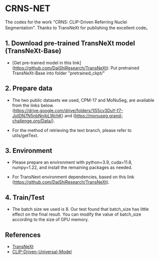 # CRNS-NET
The codes for the work "CRNS: CLIP-Driven Referring Nuclei Segmentation". 
Thanks to TransNeXt for publishing the excellent code。
## 1. Download pre-trained TransNeXt model (TransNeXt-Base)
* [Get pre-trained model in this link] (https://github.com/DaiShiResearch/TransNeXt): Put pretrained TransNeXt-Base into folder "pretrained_ckpt/"

## 2. Prepare data

- The two public datasets we used, CPM-17 and MoNuSeg, are available from the links below.  (https://drive.google.com/drive/folders/1l55cv3DuY-f7-JotDN7N5nbNnjbLWchK) and (https://monuseg.grand-challenge.org/Data/). 

- For the method of retrieving the text branch, please refer to utils/getText.

## 3. Environment

- Please prepare an environment with python=3.9, cuda=11.8, numpy=1.22, and install the remaining packages as needed.

- For TransNext environment dependencies, based on this link (https://github.com/DaiShiResearch/TransNeXt).

## 4. Train/Test

- The batch size we used is 8.  Our test found that batch_size has little effect on the final result. You can modify the value of batch_size according to the size of GPU memory.


## References
* [TransNeXt](https://github.com/DaiShiResearch/TransNeXt)
* [CLIP-Driven-Universal-Model](https://github.com/ljwztc/CLIP-Driven-Universal-Model)



